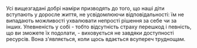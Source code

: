 Усі вищезгадані добрі наміри призводять до того, що наші діти вступають у доросле життя, не усвідомлюючи відповідальності: їм не випадають можливості ухвалювати непрості рішення за себе чи за інших. Упевненість у собі - тобто відсутність страху перешкод і певність, що ви зможете їх подолати, - виховується не завдяки доступності ресурсів. Вона з'являється, коли щось вдається всупереч труднощам.